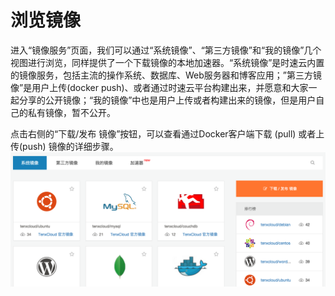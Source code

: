 # 浏览镜像
进入“镜像服务”页面，我们可以通过“系统镜像”、“第三方镜像”和“我的镜像”几个视图进行浏览，同样提供了一个下载镜像的本地加速器。“系统镜像”是时速云内置的镜像服务，包括主流的操作系统、数据库、Web服务器和博客应用；”第三方镜像”是用户上传(docker push)、或者通过时速云平台构建出来，并愿意和大家一起分享的公开镜像；“我的镜像”中也是用户上传或者构建出来的镜像，但是用户自己的私有镜像，暂不公开。

点击右侧的“下载/发布 镜像”按钮，可以查看通过Docker客户端下载 (pull) 或者上传(push) 镜像的详细步骤。
![registry1](../images/registry/main.png)

